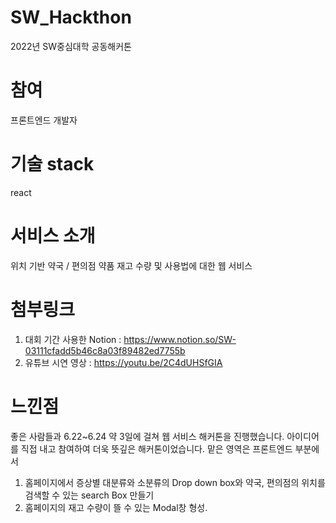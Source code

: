 # SW_Hackthon
2022년 SW중심대학 공동해커톤

# 참여
프론트엔드 개발자

# 기술 stack
react

# 서비스 소개
위치 기반 약국 / 편의점 약품 재고 수량 및 사용법에 대한 웹 서비스

# 첨부링크 
1. 대회 기간 사용한 Notion : https://www.notion.so/SW-03111cfadd5b46c8a03f89482ed7755b
2. 유튜브 시연 영상 : https://youtu.be/2C4dUHSfGIA

# 느낀점
좋은 사람들과 6.22~6.24 약 3일에 걸쳐 웹 서비스 해커톤을 진행했습니다. 아이디어를 직접 내고 참여하여 더욱 뜻깊은 해커톤이었습니다. 
맡은 영역은 프론트엔드 부분에서 
1. 홈페이지에서 증상별 대분류와 소분류의 Drop down box와 약국, 편의점의 위치를 검색할 수 있는 search Box 만들기
2. 홈페이지의 재고 수량이 뜰 수 있는 Modal창 형성.


